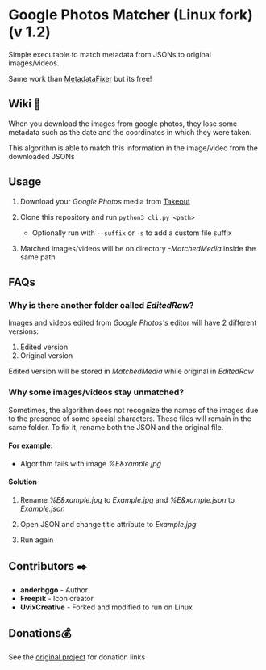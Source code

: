 # Google Photos Matcher (Linux fork) (v 1.2)

Simple executable to match metadata from JSONs to original images/videos.

Same work than [MetadataFixer](https://metadatafixer.com/pricing) but its free!

## Wiki 📖

When you download the images from google photos, they lose some metadata such as the date and the coordinates in which they were taken.

This algorithm is able to match this information in the image/video from the downloaded JSONs

## Usage

1. Download your _Google Photos_ media from [Takeout](https://takeout.google.com/)

2. Clone this repository and run `python3 cli.py <path>`

    - Optionally run with `--suffix` or `-s` to add a custom file suffix

3. Matched images/videos will be on directory _-MatchedMedia_ inside the same path

## FAQs

### Why is there another folder called _EditedRaw_?

Images and videos edited from _Google Photos's_ editor will have 2 different versions: 

  1. Edited version
  2. Original version
  
Edited version will be stored in _MatchedMedia_ while original in _EditedRaw_

### Why some images/videos stay unmatched?

Sometimes, the algorithm does not recognize the names of the images due to the presence of some special characters. These files will remain in the same folder. To fix it, rename both the JSON and the original file.

#### For example: 

  - Algorithm fails with image _%E&xample.jpg_


#### Solution

1. Rename _%E&xample.jpg_ to _Example.jpg_ and _%E&xample.json_ to _Example.json_ 

2. Open JSON and change title attribute to _Example.jpg_

3. Run again

## Contributors ✒️

* **anderbggo** - Author
* **Freepik** - Icon creator
* **UvixCreative** - Forked and modified to run on Linux

## Donations💰

See the [original project](https://github.com/mcgrawia/GooglePhotosMatcher) for donation links
